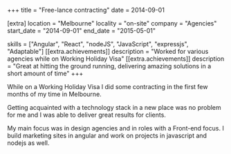 +++
title = "Free-lance contracting"
date = 2014-09-01

[extra]
location = "Melbourne"
locality = "on-site"
company = "Agencies"
start_date = "2014-09-01"
end_date = "2015-05-01"

skills = ["Angular", "React", "nodeJS", "JavaScript", "expressjs", "Adaptable"]
[[extra.achievements]]
description = "Worked for various agencies while on Working Holiday Visa"
[[extra.achievements]]
description = "Great at hitting the ground running, delivering amazing solutions in a short amount of time"
+++

While on a Working Holiday Visa I did some contracting in the first few months of my time in Melbourne.

Getting acquainted with a technology stack in a new place was no problem for me and I was able to deliver great results for clients.

My main focus was in design agencies and in roles with a Front-end focus. I build marketing sites in angular and work on projects in javascript and nodejs as well.
